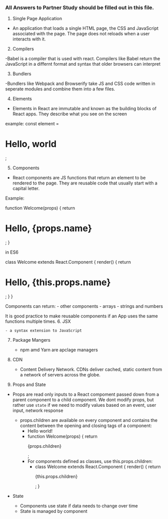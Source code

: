 ### All Answers to Partner Study should be filled out in this file.

1. Single Page Application

- An application that loads a single HTML page, the CSS and JavaScript associated with the page. The page does not reloads when a user interacts with it.

2. Compilers

-Babel is a compiler that is used with react. Compilers like Babel return the JavaScript in a differnt format and syntax that older browsers can interpret

3. Bundlers

-Bundlers like Webpack and Browserify take JS and CSS code written in seperate modules and combine them into a few files.

4. Elements

- Elements in React are immutable and known as the building blocks of React apps. They describe what you see on the screen

example:
const element = <h1>Hello, world</h1>;

5. Components

- React components are JS functions that return an element to be rendered to the page. They are reusable code that usually start with a capital letter.

Example:

function Welcome(props) {
  return <h1>Hello, {props.name}</h1>;
}

in ES6 

class Welcome extends React.Component {
  render() {
    return <h1>Hello, {this.props.name}</h1>;
  }
}

Components can return:
    - other components
    - arrays
    - strings and numbers

It is good practice to make reusable components if an App uses the same functions multiple times.
6. JSX

    - a syntax extension to JavaScript

7. Package Mangers

    - npm amd Yarn are apclage managers   

8. CDN

    - Content Delivery Network. CDNs deliver cached, static content from a network of servers across the globe.

9. Props and State

- Props are read only inputs to a React compoment passed down from a parent component to a child component. We dont modify props, but rather use `state` if we need to modify values based on an event, user input, network response

    - props.children are available on every component and contains the content between the opening and closing tags of a component:
        - <Welcome>Hello world!</Welcome> 
        - function Welcome(props) {
            return <p>{props.children}</p>;
        - For components defined as classes, use    this.props.children:
            - class Welcome extends React.Component {
                render() {
                    return <p>{this.props.children}</p>;
              }
- State 
    - Components use state if data needs to change over time
    - State is managed by component